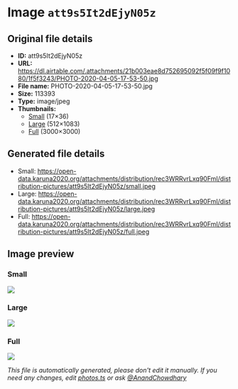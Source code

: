 # Image `att9s5It2dEjyN05z`

## Original file details

- **ID:** att9s5It2dEjyN05z
- **URL:** https://dl.airtable.com/.attachments/21b003eae8d752695092f5f09f9f1080/1f5f3243/PHOTO-2020-04-05-17-53-50.jpg
- **File name:** PHOTO-2020-04-05-17-53-50.jpg
- **Size:** 113393
- **Type:** image/jpeg
- **Thumbnails:**
  - [Small](https://dl.airtable.com/.attachmentThumbnails/411bfcee3ada3fb832fd62ca5ed1a4fb/b9a35aab) (17×36)
  - [Large](https://dl.airtable.com/.attachmentThumbnails/9b0a72fca48da0d2a86c72b630e4168d/561d5bf8) (512×1083)
  - [Full](https://dl.airtable.com/.attachmentThumbnails/12996a99bffbe2d94c49d1f70fbbc8d3/3141b230) (3000×3000)

## Generated file details

- Small: https://open-data.karuna2020.org/attachments/distribution/rec3WRRvrLxq90FmI/distribution-pictures/att9s5It2dEjyN05z/small.jpeg
- Large: https://open-data.karuna2020.org/attachments/distribution/rec3WRRvrLxq90FmI/distribution-pictures/att9s5It2dEjyN05z/large.jpeg
- Full: https://open-data.karuna2020.org/attachments/distribution/rec3WRRvrLxq90FmI/distribution-pictures/att9s5It2dEjyN05z/full.jpeg

## Image preview

### Small

![](https://open-data.karuna2020.org/attachments/distribution/rec3WRRvrLxq90FmI/distribution-pictures/att9s5It2dEjyN05z/small.jpeg)

### Large

![](https://open-data.karuna2020.org/attachments/distribution/rec3WRRvrLxq90FmI/distribution-pictures/att9s5It2dEjyN05z/large.jpeg)

### Full

![](https://open-data.karuna2020.org/attachments/distribution/rec3WRRvrLxq90FmI/distribution-pictures/att9s5It2dEjyN05z/full.jpeg)

_This file is automatically generated, please don't edit it manually. If you need any changes, edit [photos.ts](/photos.ts) or ask [@AnandChowdhary](https://github.com/AnandChowdhary)_
